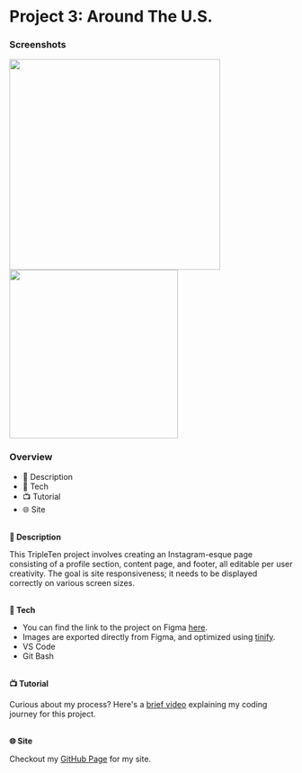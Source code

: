 # Project 3: Around The U.S.

### Screenshots
<img src="https://github.com/user-attachments/assets/6a2268a8-3071-465b-af6a-f7b0b14d5a0c" width="375" />
<img src="https://github.com/user-attachments/assets/0fb5a2f5-3379-4def-bcb1-f63329e348c3" width="300" />

### Overview  

- 📝 Description
- 🤖 Tech
- 📺 Tutorial
- 🌐 Site
  
</br>**📝 Description**
   
This TripleTen project involves creating an Instagram-esque page consisting of a profile section, content page, and footer, all editable per user creativity. The goal is site responsiveness; it needs to be displayed correctly on various screen sizes. 
  
</br>**🤖 Tech**  
  
- You can find the link to the project on Figma [here](https://www.figma.com/file/ii4xxsJ0ghevUOcssTlHZv/Sprint-3%3A-Around-the-US?node-id=0%3A1).
- Images are exported directly from Figma, and optimized using [tinify](https://tinypng.com/). 
- VS Code
- Git Bash

</br>**📺 Tutorial**

Curious about my process? Here's a [brief video](https://drive.google.com/file/d/1lYBeOoa-cBrFAYGCFU-x-HoMBqVlmMpY/view?usp=sharing) explaining my coding journey for this project. 

</br>**🌐 Site**

Checkout my [GitHub Page](https://samwell0.github.io/se_project_aroundtheus/) for my site. 


